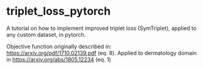 # triplet_loss_pytorch
A tutorial on how to implement improved triplet loss (SymTriplet), applied to any custom dataset, in pytorch.

Objective function originally described in: https://arxiv.org/pdf/1710.02139.pdf (eq. 8). 
Applied to dermatology domain in https://arxiv.org/abs/1805.12234 (eq. 1)
